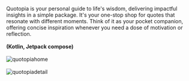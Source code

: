 Quotopia is your personal guide to life's wisdom, delivering impactful insights in a simple package. It's your one-stop shop for quotes that resonate with different moments. Think of it as your pocket companion, offering concise inspiration whenever you need a dose of motivation or reflection.
<br><br><B>
(Kotlin, Jetpack compose)</B><br><br>
![quotopiahome](https://github.com/Swapnil-J-Patil/QuotesApp/assets/129786110/016b6a71-bedf-4188-9e6f-6da07a794b70)
<br><br>
![quotopiadetail](https://github.com/Swapnil-J-Patil/QuotesApp/assets/129786110/39f69954-2d22-403f-b521-09ad2ad96a8d)
